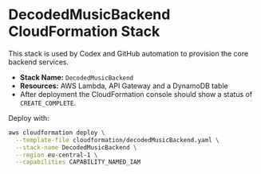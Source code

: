 # DecodedMusicBackend CloudFormation Stack

This stack is used by Codex and GitHub automation to provision the core backend services.

- **Stack Name:** `DecodedMusicBackend`
- **Resources:** AWS Lambda, API Gateway and a DynamoDB table
- After deployment the CloudFormation console should show a status of `CREATE_COMPLETE`.

Deploy with:

```bash
aws cloudformation deploy \
  --template-file cloudformation/decodedMusicBackend.yaml \
  --stack-name DecodedMusicBackend \
  --region eu-central-1 \
  --capabilities CAPABILITY_NAMED_IAM
```

